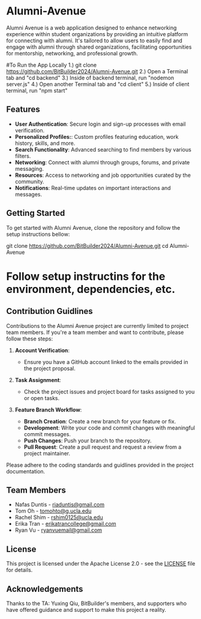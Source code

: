 # Alumni-Avenue

Alumni Avenue is a web application designed to enhance networking experience within student organizations by providing an intuitive platform for connecting with alumni. 
It's tailored to allow users to easily find and engage with alumni through shared organizations, facilitating opportunities for mentorship, networking, and professional growth.

#To Run the App Locally
1.) git clone https://github.com/BitBuilder2024/Alumni-Avenue.git
2.) Open a Terminal tab and "cd backend"
3.) Inside of backend terminal, run "nodemon server.js"
4.) Open another Terminal tab and "cd client"
5.) Inside of client terminal, run "npm start"

## Features
- **User Authentication**: Secure login and sign-up processes with email verification.
- **Personalized Profiles:**: Custom profiles featuring education, work history, skills, and more.
- **Search Functionality**: Advanced searching to find members by various filters.
- **Networking**: Connect with alumni through groups, forums, and private messaging.
- **Resources**: Access to networking and job opportunities curated by the community.
- **Notifications**: Real-time updates on important interactions and messages.

## Getting Started

To get started with Alumni Avenue, clone the repository and follow the setup instructions bellow:

git clone https://github.com/BitBuilder2024/Alumni-Avenue.git
cd Alumni-Avenue
# Follow setup instructins for the environment, dependencies, etc.

## Contribution Guidlines

Contributions to the Alumni Avenue project are currently limited to project team members. If you're a team member and want to contribute, please follow these steps:

1. **Account Verification**:
   - Ensure you have a GitHub account linked to the emails provided in the project proposal.
     
2. **Task Assignment**:
   - Check the project issues and project board for tasks assigned to you or open tasks.
  
3. **Feature Branch Workflow**:
   - **Branch Creation**: Create a new branch for your feature or fix.
   - **Development**: Write your code and commit changes with meaningful commit messages.
   - **Push Changes**: Push your branch to the repository.
   - **Pull Request**: Create a pull request and request a review from a project maintainer.

Please adhere to the coding standards and guidlines provided in the project documentation.

## Team Members

- Nafas Duntis - riaduntis@gmail.com
- Tom Oh - tomohto@g.ucla.edu
- Rachel Shim - rshim0125@ucla.edu
- Erika Tran - erikatrancollege@gmail.com
- Ryan Vu - ryanvuemail@gmail.com

## License

This project is licensed under the Apache License 2.0 - see the [LICENSE](LICENSE) file for details.

## Acknowledgements

Thanks to the TA: Yuxing Qiu, BitBuilder's members, and supporters who have offered guidance and support to make this project a reality.
   
